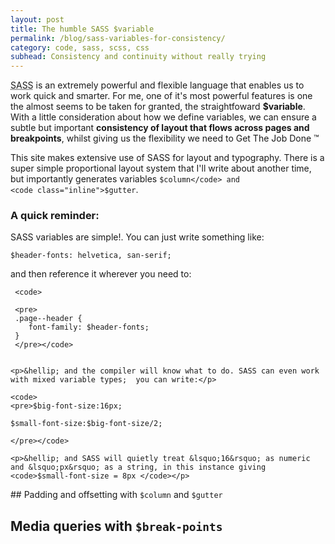 ```yaml
---
layout: post
title: The humble SASS $variable
permalink: /blog/sass-variables-for-consistency/
category: code, sass, scss, css
subhead: Consistency and continuity without really trying
---
```



<p class="post--intro"><abbr title="Syntactically Awesome Stylesheets">SASS</abbr> is an extremely powerful and flexible language that enables us to work quick and smarter. For me, one of it&#39;s most powerful features is one the almost seems to be taken for granted, the straightfoward <strong>$variable</strong>. With a little consideration about how we define variables, we can ensure a subtle but important <strong>consistency of layout that flows across pages and breakpoints</strong>, whilst giving us the flexibility we need to Get The Job Done &trade;</p> 

This site makes extensive use of SASS for layout and typography. There is a super simple proportional layout system that I&#39;ll write about another time, but importantly generates variables <code class="inline">$column</code> and <code class="inline">$gutter</code>.

<aside class="callout">
    <h3>A quick reminder:</h3>
    <p>SASS variables are simple!. You can just write something like: </p>
    <code>$header-fonts: helvetica, san-serif;</code>
    
 and then reference it wherever you need to:
 
     <code>
     
     <pre>
     .page--header {
        font-family: $header-fonts;
     }
     </pre></code>
    
 
    <p>&hellip; and the compiler will know what to do. SASS can even work with mixed variable types;  you can write:</p>
    
    <code>
    <pre>$big-font-size:16px;
    
    $small-font-size:$big-font-size/2;
    
    </pre></code>
    
    <p>&hellip; and SASS will quietly treat &lsquo;16&rsquo; as numeric and &lsquo;px&rsquo; as a string, in this instance giving <code>$small-font-size = 8px </code></p>
    

</aside>
## Padding and offsetting with <code class="inline code__header">$column</code> and <code class="inline code__header">$gutter</code> 


## Media queries with <code class="inline code__header">$break-points</code>










